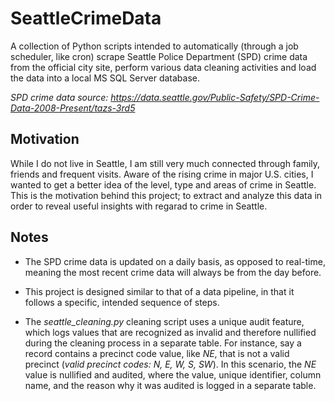 # SeattleCrimeData
A collection of Python scripts intended to automatically (through a job scheduler, like cron) scrape Seattle Police Department (SPD) crime data from the official city site, perform various data cleaning activities and load the data into a local MS SQL Server database.

*SPD crime data source: https://data.seattle.gov/Public-Safety/SPD-Crime-Data-2008-Present/tazs-3rd5*


## Motivation
While I do not live in Seattle, I am still very much connected through family, friends and frequent visits. Aware of the rising crime in major U.S. cities, I wanted to get a better idea of the level, type and areas of crime in Seattle. This is the motivation behind this project; to extract and analyze this data in order to reveal useful insights with regarad to crime in Seattle. 



## Notes

- The SPD crime data is updated on a daily basis, as opposed to real-time, meaning the most recent crime data will always be from the day before.  

- This project is designed similar to that of a data pipeline, in that it follows a specific, intended sequence of steps. 


- The *seattle_cleaning.py* cleaning script uses a unique audit feature, which logs values that are recognized as invalid and therefore nullified during the cleaning process in a separate table. For instance, say a record contains a precinct code value, like *NE*, that is not a valid precinct (*valid precinct codes: N, E, W, S, SW*). In this scenario, the *NE* value is nullified and audited, where the value, unique identifier, column name, and the reason why it was audited is logged in a separate table. 

